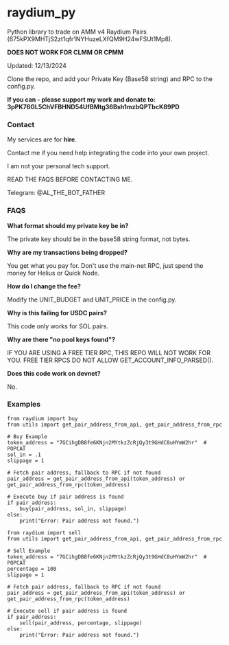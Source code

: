 # raydium_py

Python library to trade on AMM v4 Raydium Pairs (675kPX9MHTjS2zt1qfr1NYHuzeLXfQM9H24wFSUt1Mp8). 

**DOES NOT WORK FOR CLMM OR CPMM**

Updated: 12/13/2024

Clone the repo, and add your Private Key (Base58 string) and RPC to the config.py.

**If you can - please support my work and donate to: 3pPK76GL5ChVFBHND54UfBMtg36Bsh1mzbQPTbcK89PD**

### Contact

My services are for **hire**. 

Contact me if you need help integrating the code into your own project. 

I am not your personal tech support. 

READ THE FAQS BEFORE CONTACTING ME. 

Telegram: @AL_THE_BOT_FATHER

### FAQS

**What format should my private key be in?** 

The private key should be in the base58 string format, not bytes. 

**Why are my transactions being dropped?** 

You get what you pay for. Don't use the main-net RPC, just spend the money for Helius or Quick Node.

**How do I change the fee?** 

Modify the UNIT_BUDGET and UNIT_PRICE in the config.py. 

**Why is this failing for USDC pairs?** 

This code only works for SOL pairs. 

**Why are there "no pool keys found"?** 

IF YOU ARE USING A FREE TIER RPC, THIS REPO WILL NOT WORK FOR YOU. FREE TIER RPCS DO NOT ALLOW GET_ACCOUNT_INFO_PARSED().

**Does this code work on devnet?**

No. 

### Examples

```
from raydium import buy
from utils import get_pair_address_from_api, get_pair_address_from_rpc

# Buy Example
token_address = "7GCihgDB8fe6KNjn2MYtkzZcRjQy3t9GHdC8uHYmW2hr"  # POPCAT
sol_in = .1
slippage = 1 

# Fetch pair address, fallback to RPC if not found
pair_address = get_pair_address_from_api(token_address) or get_pair_address_from_rpc(token_address)

# Execute buy if pair address is found
if pair_address:
    buy(pair_address, sol_in, slippage)
else:
    print("Error: Pair address not found.")
```

```
from raydium import sell
from utils import get_pair_address_from_api, get_pair_address_from_rpc

# Sell Example
token_address = "7GCihgDB8fe6KNjn2MYtkzZcRjQy3t9GHdC8uHYmW2hr"  # POPCAT
percentage = 100
slippage = 1

# Fetch pair address, fallback to RPC if not found
pair_address = get_pair_address_from_api(token_address) or get_pair_address_from_rpc(token_address)

# Execute sell if pair address is found
if pair_address:
    sell(pair_address, percentage, slippage)
else:
    print("Error: Pair address not found.")
```
